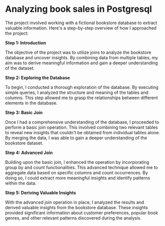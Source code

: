 
# Analyzing book sales in Postgresql

The project involved working with a fictional bookstore database to extract valuable information. Here's a step-by-step overview of how I approached the project: 

<b>Step 1: Introduction</b>

The objective of the project was to utilize joins to analyze the bookstore database and uncover insights. By combining data from multiple tables, my aim was to derive meaningful information and gain a deeper understanding of the dataset.

<b>Step 2: Exploring the Database</b>

To begin, I conducted a thorough exploration of the database. By executing simple queries, I analyzed the structure and meaning of the tables and columns. This step allowed me to grasp the relationships between different elements in the database.

<b>Step 3: Basic Join</b>

Once I had a comprehensive understanding of the database, I proceeded to perform a basic join operation. This involved combining two relevant tables to reveal new insights that couldn't be obtained from individual tables alone. By merging the data, I was able to gain a deeper understanding of the bookstore dataset.

<b>Step 4: Advanced Join</b>

Building upon the basic join, I enhanced the operation by incorporating group by and count functionalities. This advanced technique allowed me to aggregate data based on specific columns and count occurrences. By doing so, I could extract more meaningful insights and identify patterns within the data.

<b>Step 5: Deriving Valuable Insights</b>

With the advanced join operation in place, I analyzed the results and derived valuable insights from the bookstore database. These insights provided significant information about customer preferences, popular book genres, and other relevant patterns discovered during the analysis.
